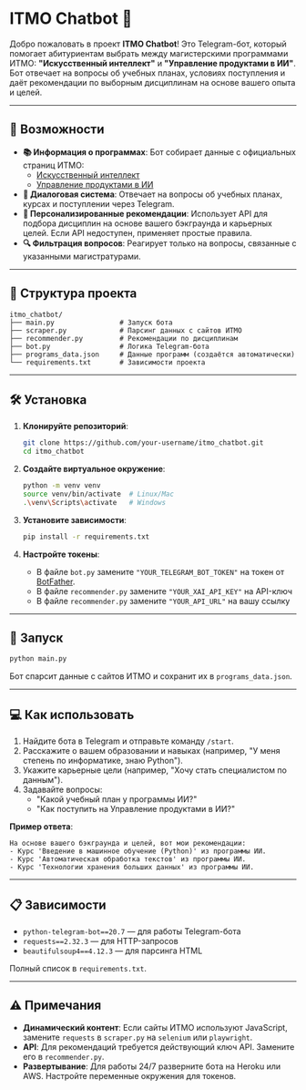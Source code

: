 # ITMO Chatbot 🤖

Добро пожаловать в проект **ITMO Chatbot**! Это Telegram-бот, который помогает абитуриентам выбрать между магистерскими программами ИТМО: **"Искусственный интеллект"** и **"Управление продуктами в ИИ"**. Бот отвечает на вопросы об учебных планах, условиях поступления и даёт рекомендации по выборным дисциплинам на основе вашего опыта и целей.

---

## 🚀 Возможности

- **📚 Информация о программах**: Бот собирает данные с официальных страниц ИТМО:
  - [Искусственный интеллект](https://abit.itmo.ru/program/master/ai)
  - [Управление продуктами в ИИ](https://abit.itmo.ru/program/master/ai_product)
- **💬 Диалоговая система**: Отвечает на вопросы об учебных планах, курсах и поступлении через Telegram.
- **🎯 Персонализированные рекомендации**: Использует API для подбора дисциплин на основе вашего бэкграунда и карьерных целей. Если API недоступен, применяет простые правила.
- **🔍 Фильтрация вопросов**: Реагирует только на вопросы, связанные с указанными магистратурами.

---

## 📂 Структура проекта

```
itmo_chatbot/
├── main.py                # Запуск бота
├── scraper.py             # Парсинг данных с сайтов ИТМО
├── recommender.py         # Рекомендации по дисциплинам
├── bot.py                 # Логика Telegram-бота
├── programs_data.json     # Данные программ (создаётся автоматически)
└── requirements.txt       # Зависимости проекта
```

---

## 🛠 Установка

1. **Клонируйте репозиторий**:
   ```bash
   git clone https://github.com/your-username/itmo_chatbot.git
   cd itmo_chatbot
   ```

2. **Создайте виртуальное окружение**:
   ```bash
   python -m venv venv
   source venv/bin/activate  # Linux/Mac
   .\venv\Scripts\activate   # Windows
   ```

3. **Установите зависимости**:
   ```bash
   pip install -r requirements.txt
   ```

4. **Настройте токены**:
   - В файле `bot.py` замените `"YOUR_TELEGRAM_BOT_TOKEN"` на токен от [BotFather](https://t.me/BotFather).
   - В файле `recommender.py` замените `"YOUR_XAI_API_KEY"` на API-ключ
   - В файле `recommender.py` замените `"YOUR_API_URL"` на вашу ссылку 

---

## 🚀 Запуск

```bash
python main.py
```

Бот спарсит данные с сайтов ИТМО и сохранит их в `programs_data.json`.

---

## 💻 Как использовать

1. Найдите бота в Telegram и отправьте команду `/start`.
2. Расскажите о вашем образовании и навыках (например, "У меня степень по информатике, знаю Python").
3. Укажите карьерные цели (например, "Хочу стать специалистом по данным").
4. Задавайте вопросы:
   - "Какой учебный план у программы ИИ?"
   - "Как поступить на Управление продуктами в ИИ?"

**Пример ответа**:
```
На основе вашего бэкграунда и целей, вот мои рекомендации:
- Курс 'Введение в машинное обучение (Python)' из программы ИИ.
- Курс 'Автоматическая обработка текстов' из программы ИИ.
- Курс 'Технологии хранения больших данных' из программы ИИ.
```

---

## 📋 Зависимости

- `python-telegram-bot==20.7` — для работы Telegram-бота
- `requests==2.32.3` — для HTTP-запросов
- `beautifulsoup4==4.12.3` — для парсинга HTML

Полный список в `requirements.txt`.

---

## ⚠ Примечания

- **Динамический контент**: Если сайты ИТМО используют JavaScript, замените `requests` в `scraper.py` на `selenium` или `playwright`.
- **API**: Для рекомендаций требуется действующий ключ API. Замените его в `recommender.py`.
- **Развертывание**: Для работы 24/7 разверните бота на Heroku или AWS. Настройте переменные окружения для токенов.

